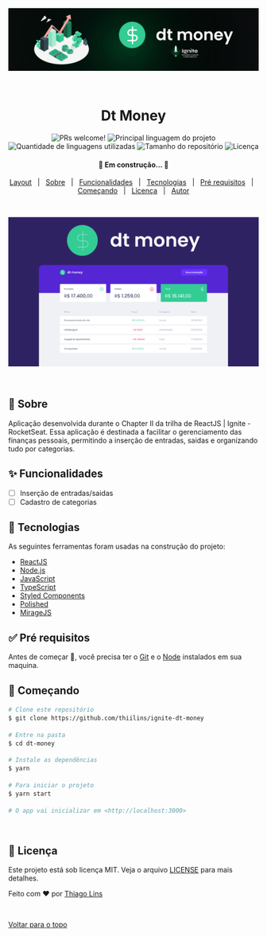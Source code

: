 <div align="center" id="top"> 
  <img src="./.github/logo.png" alt="Dt Money" />

  &#xa0;

  <!-- <a href="https://dtmoney.netlify.com">Demo</a> -->
</div>

<h1 align="center">Dt Money</h1>

<p align="center">
  <img src="https://img.shields.io/static/v1?label=PRs&message=welcome&color=04D361&labelColor=000000?color=04D361&style=for-the-badge" alt="PRs welcome!" />
    <img alt="Principal linguagem do projeto" src="https://img.shields.io/github/languages/top/thiilins/ignite-dt-money?color=04D361&style=for-the-badge">
  <img alt="Quantidade de linguagens utilizadas" src="https://img.shields.io/github/languages/count/thiilins/ignite-dt-money?color=04D361&style=for-the-badge">
  <img alt="Tamanho do repositório" src="https://img.shields.io/github/repo-size/thiilins/ignite-dt-money?color=04D361&style=for-the-badge">
  <img alt="Licença" src="https://img.shields.io/github/license/thiilins/ignite-dt-money?color=04D361&style=for-the-badge">

  
</p>

<h4 align="center"> 
	🚧  Em construção...  🚧
</h4> 


<p align="center">
  <a href="https://www.figma.com/file/0xmu9mj2TJYoIOubBFWsk5/dtmoney-Ignite-(Copy)?node-id=0%3A1">Layout</a> &#xa0; | &#xa0; 
  <a href="#dart-sobre">Sobre</a> &#xa0; | &#xa0; 
  <a href="#sparkles-funcionalidades">Funcionalidades</a> &#xa0; | &#xa0;
  <a href="#rocket-tecnologias">Tecnologias</a> &#xa0; | &#xa0;
  <a href="#white_check_mark-pré-requisitos">Pré requisitos</a> &#xa0; | &#xa0;
  <a href="#checkered_flag-começando">Começando</a> &#xa0; | &#xa0;
  <a href="#memo-licença">Licença</a> &#xa0; | &#xa0;
  <a href="https://github.com/thiilins" target="_blank">Autor</a>
  <br />
</p>
  <br />

<p align="center"><img  width="800" src="./.github/preview-banner.png" alt="Dt Money" /></p>
  <br />

## :dart: Sobre ##
Aplicação desenvolvida durante o Chapter II da trilha de ReactJS | Ignite - RocketSeat.
Essa aplicação é destinada a facilitar o gerenciamento das finanças pessoais, permitindo a inserção de entradas, saidas e organizando tudo por categorias.
 &#xa0;

## :sparkles: Funcionalidades ##
- [ ] Inserção de entradas/saidas
- [ ] Cadastro de categorias
 &#xa0;

## :rocket: Tecnologias ##

As seguintes ferramentas foram usadas na construção do projeto:

- [ReactJS](https://pt-br.reactjs.org/)
- [Node.js](https://nodejs.org/en/)
- [JavaScript](https://developer.mozilla.org/pt-BR/docs/Web/JavaScript)
- [TypeScript](https://www.typescriptlang.org/)
- [Styled Components](https://styled-components.com/)
- [Polished](https://polished.js.org/)
- [MirageJS](https://miragejs.com/)
 &#xa0;

## :white_check_mark: Pré requisitos ##

Antes de começar :checkered_flag:, você precisa ter o [Git](https://git-scm.com) e o [Node](https://nodejs.org/en/) instalados em sua maquina.
 &#xa0;

## :checkered_flag: Começando ##

```bash
# Clone este repositório
$ git clone https://github.com/thiilins/ignite-dt-money

# Entre na pasta
$ cd dt-money

# Instale as dependências
$ yarn

# Para iniciar o projeto
$ yarn start

# O app vai inicializar em <http://localhost:3000>
```
 &#xa0;

## :memo: Licença ##

Este projeto está sob licença MIT. Veja o arquivo [LICENSE](LICENSE.md) para mais detalhes.


Feito com :heart: por <a href="https://github.com/thiilins" target="_blank">Thiago Lins</a>

&#xa0;

<a href="#top">Voltar para o topo</a>
